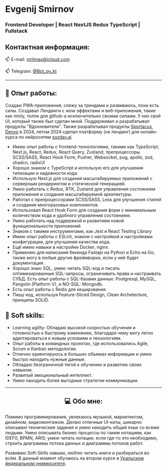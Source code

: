 # Evgenij Smirnov
### Frontend Developer | React NextJS Redux TypeScript | Fullstack

## Контактная информация:
<p style="text-align: start">
   📫 E-mail: <a href='mailto:mrlimax@icloud.com'>mrlimax@icloud.com</a>
</p>
<p style="text-align: start">
   📫 Telegram: <a href='https://t.me/Bot_py_kt'>@Bot_py_kt</a>
</p>

***

## 💼 Опыт работы:

Создаю PWA-приложения, слежу за трендами и развиваюсь, пока есть силы. Создавал Лендинги с *wow* эффектами и веб-приложения, такие как minly, толпи для github-а исключительно своими силами. У них свой UI, который также был сделан мной. Поддерживал и разрабатывал продукты "Вдохновители". Также разрабатывал продукты [Sportacus](https://github.com/SportacusRu), [Denvo](https://github.com/denvoRu) в 2024, летом 2024 сделал платформу (не лендинг) для онлайн-курса по нейросетям [sozdav.ai](https://sozdav.ai)

- Имею опыт работы с frontend-технологиями, такими как TypeScript, Next.js, React, Redux, React Query, Zustand, препроцессоры
  SCSS/SASS, React Hook Form, Pusher, Websocket, pug, apollo, zod, shadcn, radixUI
- Хорошо знаком с TypeScript и использую его для улучшения типизации и надежности кода.
- Использую Next.js для создания масштабируемых приложений с серверным рендерингом и статической генерацией.
- Умею работать с Redux, RTK, Zustand для управления состоянием приложения и создания масштабируемой архитектуры.
- Работал с препроцессорами SCSS/SASS, Less для улучшения стилей и создания многоразовых компонентов
- Использовал React Hook Form для создания форм с минимальным количеством кода и удобного управления состоянием.
- Умею работать над поддержкой и развитием новой функциональности приложений
- Знаком с такими инструментами, как Jest и React Testing Library
- Имею опыт работы с ESLint, знаком с настройкой и настройками конфигурации, для улучшения качества кода.
- Ещё имею навыки в настройке Docker, nginx.
- Применяю для написания бекенда Fastapi на Python и Echo на Go, также могу в любые другие фреймворки, если у неё будет документация.
- Хорошо знаю SQL, умею читать SQL-код и писать оптимизированные SQL-запросы, ограничивать права и настраивать СУБД. Есть опыт работы с SQL-базами данных: Postgresql, MySQL, Pangolin (Platform V), и NO-SQL: Mongodb.
- Есть опыт работы с Redis для кеширования.
- Пишу код, используя Feature-Sliced Design, Clean Archetecture, принципы SOLID. 
  
## 🤝 Soft skills:

* Learning agility: Обладаю высокой скоростью обучения и готовностью к быстрому изменению,
  благодаря чему могу легко адаптироваться к новым условиям и технологиям.
* Опыт работы в командных проектах, где использовались Agile, Scrum и Kanban методологии.
* Отлично ориентируюсь в больших объемах информации и умею быстро находить нужные данные.
* Обладаю безграничной тягой к обучению и развитию своих навыком.
* Развитый эмоциональный интеллект.
* Умею находить более выгодные стратегии коммуникации.

***

## <p align="center"> 💻 Обо мне:</p>

<p>
Помимо программирования, увлекаюсь музыкой, маркетингом, дизайном, видеомонтажом. Делаю отличные UI-киты, шикарно описываю технические задания и умею находить общий язык со всеми людьми. Умею описывать бизнес процессы по таким нотациям, как IDEF0, BPMN, ARIS; умею читать нотации, если где-то это необходимо, строить диаграммы потока данных и диаграммы потоков работ.

Развиваю Soft-Skills навыки, люблю читать книги и разбираться во всём. В данный момент обучаюсь на втором курсе в [Уральском федеральном университете](https://urfu.ru/ru/).
</p>

<!---
tarkue/tarkue is a ✨ special ✨ repository because its `README.md` (this file) appears on your GitHub profile.
You can click the Preview link to take a look at your changes.
--->
